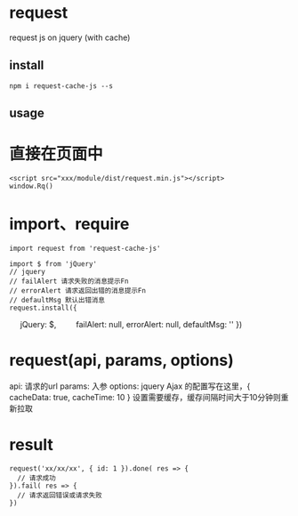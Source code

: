request
===
request js on jquery (with cache)

install
---
    npm i request-cache-js --s

usage
---
# 直接在页面中
    <script src="xxx/module/dist/request.min.js"></script>
    window.Rq()
# import、require
    import request from 'request-cache-js'

    import $ from 'jQuery'
    // jquery
    // failAlert 请求失败的消息提示Fn
    // errorAlert 请求返回出错的消息提示Fn
    // defaultMsg 默认出错消息
    request.install({
      jQuery: $,        
      failAlert: null,
      errorAlert: null,
      defaultMsg: ''
    })

# request(api, params, options)
  api: 请求的url
  params: 入参
  options: jquery Ajax 的配置写在这里，{ cacheData: true, cacheTime: 10 } 设置需要缓存，缓存间隔时间大于10分钟则重新拉取

# result
    request('xx/xx/xx', { id: 1 }).done( res => {
      // 请求成功
    }).fail( res => {
      // 请求返回错误或请求失败
    })

